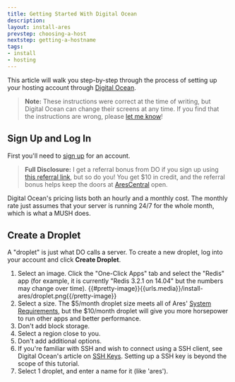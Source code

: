 ```yaml
---
title: Getting Started With Digital Ocean
description:
layout: install-ares
prevstep: choosing-a-host
nextstep: getting-a-hostname
tags: 
- install
- hosting
---
```


This article will walk you step-by-step through the process of setting up your hosting account through [Digital Ocean](http://www.digitalocean.com/?refcode=5c07173bc1f2).

> **Note:** These instructions were correct at the time of writing, but Digital Ocean can change their screens at any time.  If you find that the instructions are wrong, please [let me know](/feedback)!

## Sign Up and Log In

First you'll need to [sign up](http://www.digitalocean.com/?refcode=5c07173bc1f2) for an account.

> **Full Disclosure:** I get a referral bonus from DO if you sign up using [this referral link](http://www.digitalocean.com/?refcode=5c07173bc1f2), but so do you!  You get $10 in credit, and the referral bonus helps keep the doors at [AresCentral](/arescentral) open.

Digital Ocean's pricing lists both an hourly and a monthly cost.  The monthly rate just assumes that your server is running 24/7 for the whole month, which is what a MUSH does.

## Create a Droplet

A "droplet" is just what DO calls a server.   To create a new droplet, log into your account and click **Create Droplet**.  

1. Select an image.  Click the "One-Click Apps" tab and select the "Redis" app (for example, it is currently "Redis 3.2.1 on 14.04" but the numbers may change over time).
{{#pretty-image}}{{urls.media}}/install-ares/droplet.png{{/pretty-image}}
2. Select a size.  The $5/month droplet size meets all of Ares' [System Requirements](/install-ares/system-requirements), but the $10/month droplet will give you more horsepower to run other apps and better performance.
3. Don't add block storage.
4. Select a region close to you.
5. Don't add additional options.
6. If you're familiar with SSH and wish to connect using a SSH client, see Digital Ocean's article on [SSH Keys](https://www.digitalocean.com/community/tutorials/how-to-use-ssh-keys-with-putty-on-digitalocean-droplets-windows-users).  Setting up a SSH key is beyond the scope of this tutorial.
7. Select 1 droplet, and enter a name for it (like 'ares').
